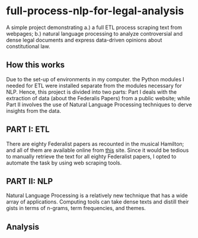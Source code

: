 # full-process-nlp-for-legal-analysis
A simple project demonstrating a.)  a full ETL process scraping text from webpages; b.) natural language processing to analyze controversial and dense legal documents and express data-driven opinions about constitutional law. 

## How this works
Due to the set-up of environments in my computer. the Python modules I needed for ETL were installed separate from the modules necessary for NLP. Hence, this project is divided into two parts: Part I deals with the extraction of data (about the Federalis Papers) from a public website; while Part II involves the use of Natural Language Processing techniques to derve insights from the data. 

## PART I: ETL 
There are eighty Federalist papers as recounted in the musical Hamilton; and all of them are available online from [this]() site. Since it would be tedious to manually retrieve the text for all eighty Federalist papers, I opted to automate the task by using web scraping tools. 

## PART II: NLP
Natural Language Processing is a relatively new technique that has a wide array of applications. Computing tools can take dense texts and distill their gists in terms of n-grams, term frequencies, and themes. 

## Analysis
